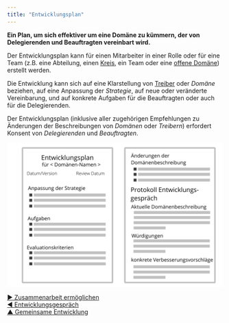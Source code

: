 ```yaml
---
title: "Entwicklungsplan"
---
```



**Ein Plan, um sich effektiver um eine Domäne zu kümmern, der von Delegierenden und Beauftragten vereinbart wird.**

Der Entwicklungsplan kann für einen Mitarbeiter in einer Rolle oder für eine Team (z.B. eine Abteilung, einen [Kreis](circle.html), ein Team oder eine [offene Domäne](open-domain.html)) erstellt werden.

Die Entwicklung kann sich auf eine Klarstellung von [Treiber](organizational-driver.html) oder <dfn data-info="Domäne: Ein eigener Arbeits-, Einfluss-  und Entscheidungsbereich innerhalb einer Organisation.">Domäne</dfn> beziehen, auf eine Anpassung der <dfn data-info="Strategie: Der generelle Ansatz, wie Mitarbeiter planen, in einer bestimmten Domäne Wert zu schöpfen.">Strategie</dfn>, auf neue oder veränderte Vereinbarung, und auf konkrete Aufgaben für die Beauftragten oder auch für die Delegierenden.

Der Entwicklungsplan (inklusive aller zugehörigen Empfehlungen zu Änderungen der Beschreibungen von <dfn data-info="Domäne: Ein eigener Arbeits-, Einfluss-  und Entscheidungsbereich innerhalb einer Organisation.">Domänen</dfn> oder <dfn data-info="Organisationstreiber: Ein Treiber ist das Motiv einer Person oder Gruppe, auf eine bestimmte Situation zu reagieren. Ein Treiber wird als **Organisationstreiber** betrachtet, wenn eine Reaktion darauf der Organisation hilft, Wert zu schaffen, Verschwendung zu reduzieren oder Schaden abzuwenden.">Treibern</dfn>) erfordert Konsent von <dfn data-info="Delegierende: Eine Person oder Gruppe, die die Verantwortung für eine Domäne an andere delegiert.">Delegierenden</dfn> und <dfn data-info="Beauftragte: Eine Person oder Gruppe, die die Verantwortlichkeit für eine Domäne übernimmt.">Beauftragten</dfn>.

![Vorlage für einen Entwicklungsplan](img/templates/development-plan-template.png)

[&#9654; Zusammenarbeit ermöglichen](enablers-of-collaboration.html)<br/>[&#9664; Entwicklungsgespräch](peer-review.html)<br/>[&#9650; Gemeinsame Entwicklung](peer-development.html)

